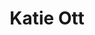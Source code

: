 ---
title: Katie Ott
position: Education Minister
quote: >

year: 2022
image: /img/officers/2022/katie.jpeg
order: 4

draft: false
---
